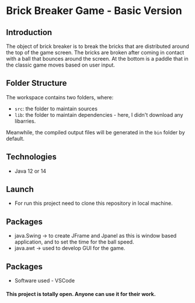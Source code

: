 # Brick Breaker Game - Basic Version

## Introduction

The object of brick breaker is to break the bricks that are distributed around the top of the game screen. The bricks are broken after coming in contact with a ball that bounces around the screen. At the bottom is a paddle that in the classic game moves based on user input.

## Folder Structure

The workspace contains two folders, where:

- `src`: the folder to maintain sources
- `lib`: the folder to maintain dependencies - here, I didn't download any libarries. 

Meanwhile, the compiled output files will be generated in the `bin` folder by default. 

## Technologies

-  Java 12 or 14

## Launch

- For run this project need to clone this repository in local machine.

## Packages 

- java.Swing -> to create JFrame and Jpanel as this is window based application, and to set the time for the ball speed.  
- java.awt -> used to develop GUI for the game. 

## Packages 

- Software used - VSCode

#### This project is totally open. Anyone can use it for their work.
